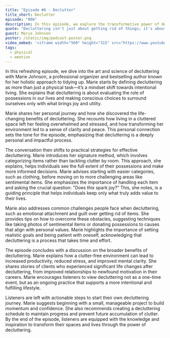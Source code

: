 ```yaml
---
title: "Episode #6 - Declutter"
title_short: Declutter
episode: "006"
description: In this episode, we explore the transformative power of decluttering and how it can lead to a more organized and fulfilling life, featuring insights from professional organizer and author Marie Johnson.
quote: "Decluttering isn't just about getting rid of things; it's about making space for what truly matters and creating an environment that supports your well-being."
guest: Marie Johnson
poster: /static/img/podcast-poster.png
video_embed: '<iframe width="560" height="315" src="https://www.youtube.com/embed/TiXOQn7z9Hg?si=KFApWPZ3uumYWJY2" title="YouTube video player" frameborder="0" allow="accelerometer; autoplay; clipboard-write; encrypted-media; gyroscope; picture-in-picture; web-share" referrerpolicy="strict-origin-when-cross-origin" allowfullscreen></iframe>'
tags:
  - physical
  - emotion
---
```


In this refreshing episode, we dive into the art and science of decluttering with Marie Johnson, a professional organizer and bestselling author known for her holistic approach to tidying up. Marie starts by defining decluttering as more than just a physical task—it’s a mindset shift towards intentional living. She explains that decluttering is about evaluating the role of possessions in our lives and making conscious choices to surround ourselves only with what brings joy and utility.

Marie shares her personal journey and how she discovered the life-changing benefits of decluttering. She recounts how living in a cluttered space left her feeling overwhelmed and stressed, and how transforming her environment led to a sense of clarity and peace. This personal connection sets the tone for the episode, emphasizing that decluttering is a deeply personal and impactful process.

The conversation then shifts to practical strategies for effective decluttering. Marie introduces her signature method, which involves categorizing items rather than tackling clutter by room. This approach, she explains, helps individuals see the full extent of their possessions and make more informed decisions. Marie advises starting with easier categories, such as clothing, before moving on to more challenging areas like sentimental items. She emphasizes the importance of handling each item and asking the crucial question: "Does this spark joy?" This, she notes, is a guiding principle that helps individuals keep only what truly adds value to their lives.

Marie also addresses common challenges people face when decluttering, such as emotional attachment and guilt over getting rid of items. She provides tips on how to overcome these obstacles, suggesting techniques like taking photos of sentimental items or donating possessions to causes that align with personal values. Marie highlights the importance of setting realistic goals and being patient with oneself, acknowledging that decluttering is a process that takes time and effort.

The episode concludes with a discussion on the broader benefits of decluttering. Marie explains how a clutter-free environment can lead to increased productivity, reduced stress, and improved mental clarity. She shares stories of clients who experienced significant life changes after decluttering, from improved relationships to newfound motivation in their careers. Marie encourages listeners to view decluttering not as a one-time event, but as an ongoing practice that supports a more intentional and fulfilling lifestyle.

Listeners are left with actionable steps to start their own decluttering journey. Marie suggests beginning with a small, manageable project to build momentum and confidence. She also recommends creating a decluttering schedule to maintain progress and prevent future accumulation of clutter. By the end of the episode, listeners are equipped with the knowledge and inspiration to transform their spaces and lives through the power of decluttering.
